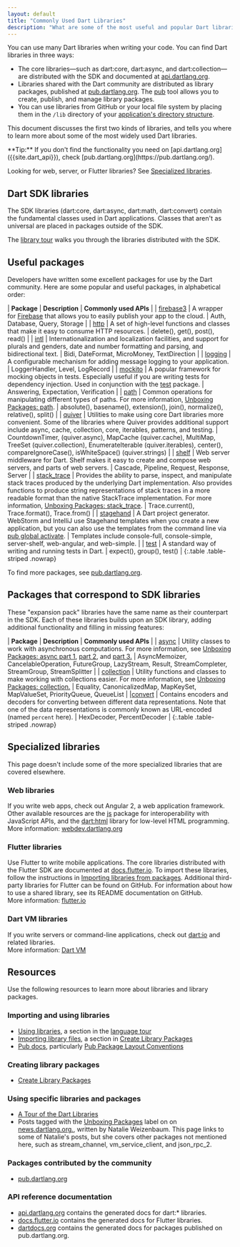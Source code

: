 ```yaml
---
layout: default
title: "Commonly Used Dart Libraries"
description: "What are some of the most useful and popular Dart libraries and where can you learn more?"
---
```


You can use many Dart libraries when writing your code. You can find
Dart libraries in three ways:

* The core libraries&mdash;such as dart:core, dart:async, and dart:collection&mdash;are
  distributed with the SDK and documented at [api.dartlang.org]({{site.dart_api}}).
* Libraries shared with the Dart community are distributed as library packages,
  published at [pub.dartlang.org](https://pub.dartlang.org/).
  The [pub](/tools/pub/) tool allows you to create, publish, and manage library packages.
* You can use libraries from GitHub or your local file system by placing them in the
  `/lib` directory of your [application's directory
  structure](https://www.dartlang.org/tools/pub/package-layout#public-directories).

This document discusses the first two kinds of libraries,
and tells you where to learn more about some of the most widely used Dart libraries.

<aside class="alert alert-info" markdown="1">
**Tip:**
If you don't find the functionality you need on [api.dartlang.org]({{site.dart_api}}),
check [pub.dartlang.org](https://pub.dartlang.org/).
</aside>

Looking for web, server, or Flutter libraries?
See [Specialized libraries](#specialized-libraries).

## Dart SDK libraries

The SDK libraries (dart:core, dart:async, dart:math, dart:convert) contain the
fundamental classes used in Dart applications.
Classes that aren't as universal are placed in packages outside of the SDK.

The [library tour](/guides/libraries/library-tour) walks you through the
libraries distributed with the SDK.

## Useful packages

Developers have written some excellent packages for use by the
Dart community.  Here are some popular and useful packages,
in alphabetical order:

| **Package** | **Description** | **Commonly used APIs** |
| [firebase3](https://pub.dartlang.org/packages/firebase3) | A wrapper for [Firebase](https://firebase.google.com) that allows you to easily publish your app to the cloud. | Auth, Database, Query, Storage |
| [http](https://pub.dartlang.org/packages/http) | A set of high-level functions and classes that make it easy to consume HTTP resources. | delete(), get(), post(), read() |
| [intl](https://pub.dartlang.org/packages/intl) | Internationalization and localization facilities, and support for plurals and genders, date and number formatting and parsing, and bidirectional text. | Bidi, DateFormat, MicroMoney, TextDirection |
| [logging](https://pub.dartlang.org/packages/logging) | A configurable mechanism for adding message logging to your application. | LoggerHandler, Level, LogRecord |
| [mockito](https://pub.dartlang.org/packages/mockito) | A popular framework for mocking objects in tests. Especially useful if you are writing tests for dependency injection. Used in conjunction with the [test](https://pub.dartlang.org/packages/test) package. | Answering, Expectation, Verification |
| [path](https://pub.dartlang.org/packages/path) | Common operations for manipulating different types of paths. For more information, [Unboxing Packages: path](http://news.dartlang.org/2016/06/unboxing-packages-path.html). | absolute(), basename(), extension(), join(), normalize(), relative(), split() |
| [quiver](https://pub.dartlang.org/packages/quiver) | Utilities to make using core Dart libraries more convenient. Some of the libraries where Quiver provides additional support include async, cache, collection, core, iterables, patterns, and testing. | CountdownTimer, (quiver.async), MapCache (quiver.cache), MultiMap, TreeSet (quiver.collection), EnumerateIterable (quiver.iterables), center(), compareIgnoreCase(), isWhiteSpace() (quiver.strings)  |
| [shelf](https://pub.dartlang.org/packages/shelf) | Web server middleware for Dart. Shelf makes it easy to create and compose web servers, and parts of web servers. | Cascade, Pipeline, Request, Response, Server |
| [stack_trace](https://pub.dartlang.org/packages/stack_trace) | Provides the ability to parse, inspect, and manipulate stack traces produced by the underlying Dart implementation. Also provides functions to produce string representations of stack traces in a more readable format than the native StackTrace implementation. For more information, [Unboxing Packages: stack_trace](http://news.dartlang.org/2016/01/unboxing-packages-stacktrace.html). | Trace.current(), Trace.format(), Trace.from() |
| [stagehand](https://pub.dartlang.org/packages/stagehand) | A Dart project generator. WebStorm and IntelliJ use Stagehand templates when you create a new application, but you can also use the templates from the command line via [pub global activate](https://www.dartlang.org/tools/pub/cmd/pub-global). | Templates include console-full, console-simple, server-shelf, web-angular, and web-simple. |
| [test](https://pub.dartlang.org/packages/test) | A standard way of writing and running tests in Dart. | expect(), group(), test() |
{:.table .table-striped .nowrap}

To find more packages, see [pub.dartlang.org](https://pub.dartlang.org/).

## Packages that correspond to SDK libraries

These "expansion pack" libraries have the same name as their counterpart in the SDK.
Each of these libraries builds upon an SDK library, adding
additional functionality and filling in missing features:

| **Package** | **Description** | **Commonly used APIs** |
| [async](https://www.dartdocs.org/documentation/async/latest/) | Utility classes to work with asynchronous computations. For more information, see [Unboxing Packages: async part 1](http://news.dartlang.org/2016/03/unboxing-packages-async-part-1.html), [part 2](http://news.dartlang.org/2016/03/unboxing-packages-async-part-2.html), and [part 3.](http://news.dartlang.org/2016/04/unboxing-packages-async-part-3.html) | AsyncMemoizer, CancelableOperation, FutureGroup, LazyStream, Result, StreamCompleter, StreamGroup, StreamSplitter |
| [collection](https://www.dartdocs.org/documentation/collection/latest) | Utility functions and classes to make working with collections easier. For more information, see [Unboxing Packages: collection.](http://news.dartlang.org/2016/01/unboxing-packages-collection.html) | Equality, CanonicalizedMap, MapKeySet, MapValueSet, PriorityQueue, QueueList |
|[convert](https://www.dartdocs.org/documentation/convert/latest/) | Contains encoders and decoders for converting between different data representations. Note that one of the data representations is commonly known as URL-encoded (named `percent` here). | HexDecoder, PercentDecoder |
{:.table .table-striped .nowrap}

## Specialized libraries

This page doesn't include some of the more specialized libraries that are covered
elsewhere.

### Web libraries

If you write web apps, check out Angular 2, a web application framework.
Other available resources are the
[js](https://www.dartdocs.org/documentation/js/latest) package
for interoperability with JavaScript APIs, and the
[dart:html](https://api.dartlang.org/stable/dart-html/dart-html-library.html)
library for low-level HTML programming.<br>
More information: [webdev.dartlang.org]({{site.webdev}})

### Flutter libraries

Use Flutter to write mobile applications.
The core libraries distributed with the Flutter SDK are documented at
[docs.flutter.io](http://docs.flutter.io/). To import these libraries,
follow the instructions in [Importing libraries from
packages](https://www.dartlang.org/tools/pub/get-started#importing-libraries-from-packages).
Additional third-party libraries for Flutter can be found on GitHub.
For information about how to use a shared library,
see its README documentation on GitHub.<br>
More information: [flutter.io]({{site.flutter}})

### Dart VM libraries

If you write servers or command-line applications, check out
[dart:io](https://api.dartlang.org/stable/dart-io/dart-io-library.html)
and related libraries.<br>
More information: [Dart VM]({{site.dart_vm}})

## Resources

Use the following resources to learn more about libraries and library packages.

### Importing and using libraries

* [Using libraries](/guides/language/language-tour#libraries-and-visibility),
  a section in the [language tour](/guides/language/language-tour)
* [Importing library
  files](/guides/libraries/create-library-packages#importing-library-files),
  a section in [Create Library Packages](/guides/libraries/create-library-packages)
* [Pub docs](/tools/pub), particularly
  [Pub Package Layout Conventions](/tools/pub/package-layout)

### Creating library packages

* [Create Library Packages](/guides/libraries/create-library-packages)

### Using specific libraries and packages

* [A Tour of the Dart Libraries](/guides/libraries/library-tour)
* Posts tagged with the
  [Unboxing Packages](http://news.dartlang.org/search/label/Unboxing%20Packages)
  label on on [news.dartlang.org.](http://news.dartlang.org/),
  written by Natalie Weizenbaum.
  This page links to some of Natalie's posts, but she covers other packages
  not mentioned here, such as stream_channel, vm_service_client, and json_rpc_2.

### Packages contributed by the community

* [pub.dartlang.org](https://pub.dartlang.org)

### API reference documentation

* [api.dartlang.org]({{site.dart_api}}) contains the generated docs for dart:* libraries.
* [docs.flutter.io](http://docs.flutter.io/) contains the generated docs for Flutter
  libraries.
* [dartdocs.org](https://www.dartdocs.org/) contains the generated docs for
  packages published on pub.dartlang.org.

